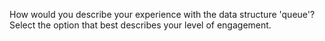 How would you describe your experience with the data structure 'queue'? Select the option that best describes your level of engagement.

